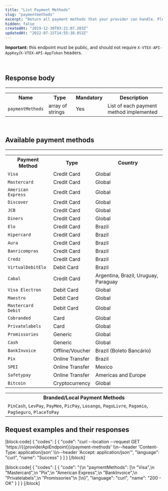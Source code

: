 ```yaml
---
title: "List Payment Methods"
slug: "paymentmethods"
excerpt: "Return all payment methods that your provider can handle. Please make sure you are returning only supported payment methods as listed below."
hidden: false
createdAt: "2019-12-30T03:21:07.203Z"
updatedAt: "2022-07-15T14:55:38.053Z"
---
```

**Important:** this endpoint must be public, and should not require `X-VTEX-API-AppKey`/`X-VTEX-API-AppToken` headers.

<br>

## Response body
---

<table>
    <tr>
        <th>Name</th>
        <th>Type</th>
        <th>Mandatory</th>
        <th>Description</th>
    </tr>
    <tr>
        <td><code>paymentMethods</code></td>
        <td>array of strings</td>
        <td>Yes</td>
        <td>List of each payment method implemented</td>
    </tr>
</table>

<br>

## Available payment methods
---

<table>
    <tr>
        <th>Payment Method</th>
        <th>Type</th>
        <th>Country</th>
    </tr>
    <tr>
        <td><code>Visa</code></td>
        <td>Credit Card</td>
        <td>Global</td>
    </tr>
    <tr>
        <td><code>Mastercard</code></td>
        <td>Credit Card</td>
        <td>Global</td>
    </tr>
    <tr>
        <td><code>American Express</code></td>
        <td>Credit Card</td>
        <td>Global</td>
    </tr>
    <tr>
        <td><code>Discover</code></td>
        <td>Credit Card</td>
        <td>Global</td>
    </tr>
    <tr>
        <td><code>JCB</code></td>
        <td>Credit Card</td>
        <td>Global</td>
    </tr>
    <tr>
        <td><code>Diners</code></td>
        <td>Credit Card</td>
        <td>Global</td>
    </tr>
    <tr>
        <td><code>Elo</code></td>
        <td>Credit Card</td>
        <td>Brazil</td>
    </tr>
    <tr>
        <td><code>Hipercard</code></td>
        <td>Credit Card</td>
        <td>Brazil</td>
    </tr>
    <tr>
        <td><code>Aura</code></td>
        <td>Credit Card</td>
        <td>Brazil</td>
    </tr>
    <tr>
        <td><code>Banricompras</code></td>
        <td>Credit Card</td>
        <td>Brazil</td>
    </tr>
    <tr>
        <td><code>Credz</code></td>
        <td>Credit Card</td>
        <td>Brazil</td>
    </tr>
  <tr>
        <td><code>VirtualDebitElo</code></td>
        <td>Debit Card</td>
        <td>Brazil</td>
    </tr>
    <tr>
        <td><code>Cabal</code></td>
        <td>Credit Card</td>
        <td>Argentina, Brazil, Uruguay, Paraguay</td>
    </tr>
    <tr>
        <td><code>Visa Electron</code></td>
        <td>Debit Card</td>
        <td>Global</td>
    </tr>
    <tr>
        <td><code>Maestro</code></td>
        <td>Debit Card</td>
        <td>Global</td>
    </tr>
    <tr>
        <td><code>Mastercard Debit</code></td>
        <td>Debit Card</td>
        <td>Global</td>
    </tr>
    <tr>
        <td><code>Cobranded</code></td>
        <td>Card</td>
        <td>Global</td>
    </tr>
    <tr>
        <td><code>Privatelabels</code></td>
        <td>Card</td>
        <td>Global</td>
    </tr>
    <tr>
        <td><code>Promissories</code></td>
        <td>Generic</td>
        <td>Global</td>
    </tr>
    <tr>
        <td><code>Cash</code></td>
        <td>Generic</td>
        <td>Global</td>
    </tr>
    <tr>
        <td><code>BankInvoice</code></td>
        <td>Offline/Voucher</td>
        <td>Brazil (Boleto Bancário)</td>
    </tr>
  <tr>
        <td><code>Pix</code></td>
        <td>Online Transfer</td>
        <td>Brazil</td>
    </tr>
    <tr>
        <td><code>SPEI</code></td>
        <td>Online Transfer</td>
        <td>Mexico</td>
    </tr>
    <tr>
        <td><code>Safetypay</code></td>
        <td>Online Transfer</td>
        <td>Americas and Europe</td>
    </tr>
    <tr>
        <td><code>Bitcoin</code></td>
        <td>Cryptocurrency</td>
        <td>Global</td>
    </tr>
</table>

<table>
    <tr>
        <th>Branded/Local Payment Methods</th>
    </tr>
    <tr>
        <td><code>PinCash</code>, <code>LevPay</code>, <code>PayMee</code>, <code>PicPay</code>, <code>Losango</code>, <code>PagoLivre</code>, <code>Pagomio</code>, <code>PagSeguro</code>, <code>PlaceToPay</code></td>
    </tr>
</table>

## Request examples and their responses
[block:code]
{
  "codes": [
    {
      "code": "curl --location --request GET 'https://{{providerApiEndpoint}}/payment-methods' \\\n--header 'Content-Type: application/json' \\\n--header 'Accept: application/json'",
      "language": "curl",
      "name": "Success"
    }
  ]
}
[/block]

[block:code]
{
  "codes": [
    {
      "code": "{\n  \"paymentMethods\": [\n    \"Visa\",\n    \"Mastercard\",\n    \"Pix\",\n    \"American Express\",\n    \"BankInvoice\",\n    \"Privatelabels\",\n    \"Promissories\"\n  ]\n}",
      "language": "curl",
      "name": "200 - OK"
    }
  ]
}
[/block]
